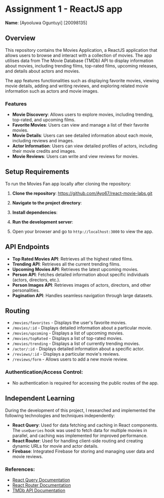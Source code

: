 # Assignment 1 - ReactJS app

**Name**: [Ayooluwa Oguntuyi] [20098135]

## Overview

This repository contains the Movies Application, a ReactJS application that allows users to browse and interact with a collection of movies. The app utilises data from The Movie Database (TMDb) API to display information about movies, including trending films, top-rated films, upcoming releases, and details about actors and movies.

The app features functionalities such as displaying favorite movies, viewing movie details, adding and writing reviews, and exploring related movie information such as actors and movie images.

### Features

- **Movie Discovery**: Allows users to explore movies, including trending, top-rated, and upcoming films.
- **Favorite Movies**: Users can view and manage a list of their favorite movies.
- **Movie Details**: Users can see detailed information about each movie, including reviews and images.
- **Actor Information**: Users can view detailed profiles of actors, including their movie credits and images.
- **Movie Reviews**: Users can write and view reviews for movies.

## Setup Requirements

To run the Movies Fan app locally after cloning the repository:

1. **Clone the repository**:
https://github.com/Ayo67/react-movie-labs.git


2. **Navigate to the project directory**:

3. **Install dependencies**:


5. **Run the development server**:




6. Open your browser and go to `http://localhost:3000` to view the app.

## API Endpoints

- **Top Rated Movies API**: Retrieves all the highest rated films.
- **Trending API**: Retrieves all the current trending films.
- **Upcoming Movies API**: Retrieves the latest upcoming movies.
- **Person API**: Fetches detailed information about specific individuals (actors, directors, etc.).
- **Person Images API**: Retrieves images of actors, directors, and other personalities.
- **Pagination API**: Handles seamless navigation through large datasets.

## Routing

- `/movies/favorites` - Displays the user's favorite movies.
- `/movies/:id` - Displays detailed information about a particular movie.
- `/movies/upcoming` - Displays a list of upcoming movies.
- `/movies/topRated` - Displays a list of top-rated movies.
- `/movies/trending` - Displays a list of currently trending movies.
- `/actor/:id` - Displays detailed information about a specific actor.
- `/reviews/:id` - Displays a particular movie's reviews.
- `/reviews/form` - Allows users to add a new movie review.

### Authentication/Access Control:
- No authentication is required for accessing the public routes of the app.

## Independent Learning

During the development of this project, I researched and implemented the following technologies and techniques independently:

- **React Query**: Used for data fetching and caching in React components. The `useQueries` hook was used to fetch data for multiple movies in parallel, and caching was implemented for improved performance.
- **React Router**: Used for handling client-side routing and creating dynamic URLs for movie and actor details.
- **Firebase**: Integrated Firebase for storing and managing user data and movie reviews.

### References:
- [React Query Documentation](https://react-query.tanstack.com/)
- [React Router Documentation](https://reactrouter.com/)
- [TMDb API Documentation](https://www.themoviedb.org/documentation/api)

